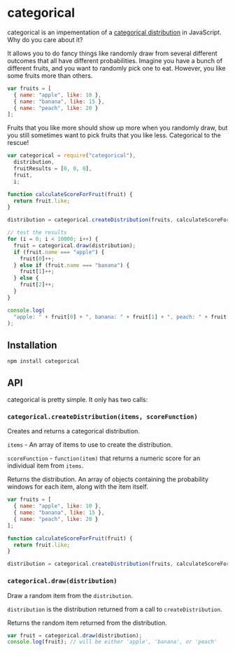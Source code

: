 # categorical

categorical is an impementation of a [categorical distribution](http://en.wikipedia.org/wiki/Categorical_distribution) in JavaScript. Why do you care about it?

It allows you to do fancy things like randomly draw from several different outcomes that all have different probabilities. Imagine you have a bunch of different fruits, and you want to randomly pick one to eat. However, you like some fruits more than others.

```JavaScript
var fruits = [
  { name: "apple", like: 10 },
  { name: "banana", like: 15 },
  { name: "peach", like: 20 }
];
```

Fruits that you like more should show up more when you randomly draw, but you still sometimes want to pick fruits that you like less. Categorical to the rescue!

```JavaScript
var categorical = require("categorical"),
  distribution,
  fruitResults = [0, 0, 0],
  fruit,
  i;

function calculateScoreForFruit(fruit) {
  return fruit.like;
}

distribution = categorical.createDistribution(fruits, calculateScoreForFruit);

// test the results
for (i = 0; i < 10000; i++) {
  fruit = categorical.draw(distribution);
  if (fruit.name === "apple") {
    fruit[0]++;
  } else if (fruit.name === "banana") {
    fruit[1]++;
  } else {
    fruit[2]++;
  }
}

console.log(
  "apple: " + fruit[0] + ", banana: " + fruit[1] + ", peach: " + fruit[2]
);
```


## Installation

`npm install categorical`

## API

categorical is pretty simple. It only has two calls:


### `categorical.createDistribution(items, scoreFunction)`

Creates and returns a categorical distribution.

`items` - An array of items to use to create the distribution.

`scoreFunction` -  `function(item)` that returns a numeric score for an individual item from `items`.

Returns the distribution. An array of objects containing the probability windows for each item, along with the item itself.

```javascript
var fruits = [
  { name: "apple", like: 10 },
  { name: "banana", like: 15 },
  { name: "peach", like: 20 }
];

function calculateScoreForFruit(fruit) {
  return fruit.like;
}

distribution = categorical.createDistribution(fruits, calculateScoreForFruit);
```

### `categorical.draw(distribution)`

Draw a random item from the `distribution`.

`distribution` is the distribution returned from a call to `createDistribution`.

Returns the random item returned from the distribution.


```javascript
var fruit = categorical.draw(distribution);
console.log(fruit); // will be either 'apple', 'banana', or 'peach'
```
